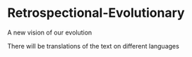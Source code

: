 # Retrospectional-Evolutionary
A new vision of our evolution

There will be translations of the text on different languages
